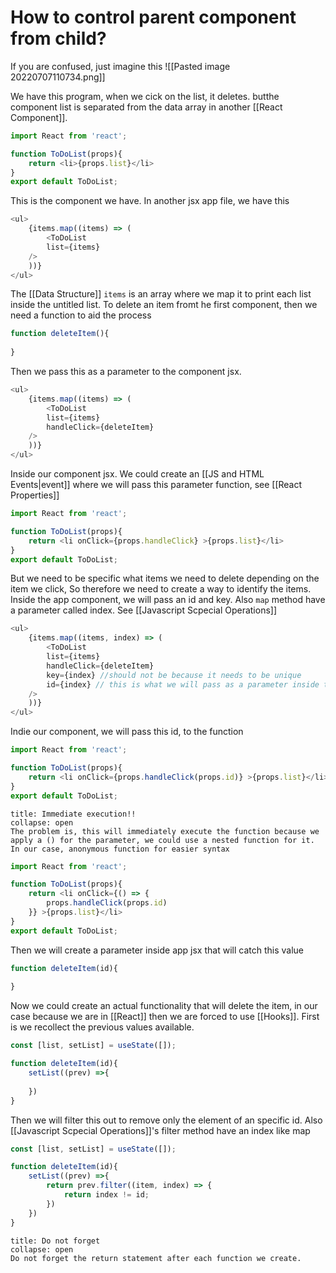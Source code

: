 # How to control parent component from child?
If you are confused, just imagine this
![[Pasted image 20220707110734.png]]

We have this program, when we cick on the list, it deletes. butthe component list is separated from the data array in another [[React Component]].
```js
import React from 'react';

function ToDoList(props){
	return <li>{props.list}</li>
}
export default ToDoList;
```

This is the component we have. In another jsx app file, we have this
```js
<ul>
	{items.map((items) => (
		<ToDoList
		list={items}
	/>
	))}
</ul>
```

The [[Data Structure]] `items` is an array where we map it to print each list inside the untitled list. To delete an item fromt he first component, then we need a function to aid the process
```js
function deleteItem(){
	
}
```

Then we pass this as a parameter to the component jsx.
```js
<ul>
	{items.map((items) => (
		<ToDoList
		list={items}
		handleClick={deleteItem}
	/>
	))}
</ul>
```

Inside our component jsx. We could create an [[JS and HTML Events|event]] where we will pass this parameter function, see [[React Properties]]

```js
import React from 'react';

function ToDoList(props){
	return <li onClick={props.handleClick} >{props.list}</li>
}
export default ToDoList;
```

But we need to be specific what items we need to delete depending on the item we click, So therefore we need to create a way to identify the items. Inside the app component, we will pass an id and key. Also `map` method have a parameter called index. See [[Javascript Scpecial Operations]]
```js
<ul>
	{items.map((items, index) => (
		<ToDoList
		list={items}
		handleClick={deleteItem}
		key={index} //should not be because it needs to be unique
		id={index} // this is what we will pass as a parameter inside the function
	/>
	))}
</ul>
```

Indie our component, we will pass this id, to the function
```js
import React from 'react';

function ToDoList(props){
	return <li onClick={props.handleClick(props.id)} >{props.list}</li>
}
export default ToDoList;
```

```ad-Danger
title: Immediate execution!!
collapse: open
The problem is, this will immediately execute the function because we apply a () for the parameter, we could use a nested function for it. In our case, anonymous function for easier syntax

```

```js
import React from 'react';

function ToDoList(props){
	return <li onClick={() => {
		props.handleClick(props.id)
	}} >{props.list}</li>
}
export default ToDoList;
```

Then we will create a parameter inside app jsx that will catch this value
```js
function deleteItem(id){
	
}
```

Now we could create an actual functionality that will delete the item, in our case because we are in [[React]] then we are forced to use [[Hooks]].
First is we recollect the previous values available. 
```js
const [list, setList] = useState([]);

function deleteItem(id){
	setList((prev) =>{
		
	})
}
```

Then we will filter this out to remove only the element of an specific id. Also [[Javascript Scpecial Operations]]'s filter method have an index like map
```js
const [list, setList] = useState([]);

function deleteItem(id){
	setList((prev) =>{
		return prev.filter((item, index) => {
			return index != id;
		})
	})
}
```

```ad-Attention
title: Do not forget
collapse: open
Do not forget the return statement after each function we create.

```
